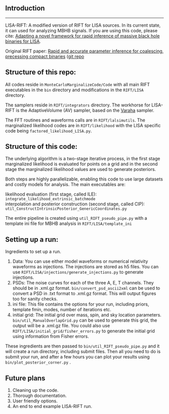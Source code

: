 ## Introduction
***
LISA-RIFT: A modified version of RIFT for LISA sources. In its current state, it can used for analyzing MBHB signals. If you are using this code, please cite: [Adapting a novel framework for rapid inference of massive black hole binaries for LISA](http://arxiv.org/abs/2410.15542). 

Original RIFT paper: [Rapid and accurate parameter inference for coalescing, precessing compact binaries](http://arxiv.org/abs/1805.10457) ([git repo](https://github.com/oshaughn/research-projects-RIT/ )

## Structure of this repo:
All codes reside in `MonteCarloMarginalizeCode/Code` with all main RIFT executables in the `bin` directory and modifications in the `RIFT/LISA` directory. 

The samplers reside in `RIFT/integrators` directory. The workhorse for LISA-RIFT is the AdaptiveVolume (AV) sampler, based on the [Varaha]((10.1103/PhysRevD.108.023001)) sampler. 

The FFT routines and waveforms calls are in `RIFT/lalsimutils`. The marginalized likelihood codes are in `RIFT/likelihood` with the LISA specific code being `factored_likelihood_LISA.py`.

## Structure of this code:
The underlying algorithm is a two-stage iterative process, in the first stage marginalized likelihood is evaluated for points on a grid and in the second stage the marginalized likelihood values are used to generate posteriors. 

Both steps are highly parallelizable, enabling this code to use large datasets and costly models for analysis. The main executables are:

likelihood evaluation (first stage, called ILE): `integrate_likelihood_extrinsic_batchmode`<br>
interpolation and posterior construction (second stage, called CIP): `util_ConstructIntrinsicPosterior_GenericCoordinates.py`

The entire pipeline is created using `util_RIFT_pseudo_pipe.py` with a template ini file for MBHB analysis in `RIFT/LISA/template_ini`

## Setting up a run:
Ingredients to set up a run. 
1) Data: You can use either model waveforms or numerical relativity waveforms as injections. The injections are stored as h5 files. You can use `RIFT/LISA/injections/generate_injections.py` to generate injections.
2) PSDs: The noise curves for each of the three A, E, T channels. They should be in .xml.gz format. `bin/convert_psd_ascii2xml` can be used to convert a PSD in .txt format to .xml.gz format. This will output figures too for sanity checks.
3) ini file: This file contains the options for your run, including priors, template fmin, modes, number of iterations etc.
4) initial grid: The initial grid over mass, spin, and sky location parameters. `bin/util_ManualOverlapGrid.py` can be used to generate this grid, the output will be a .xml.gz file.  You could also use `RIFT/LISA/initial_grid/fisher_errors.py` to generate the initial grid using information from Fisher errors.

These ingredients are then passed to `bin/util_RIFT_pseudo_pipe.py` and it will create a run directory, including submit files. Then all you need to do is submit your run, and after a few hours you can plot your results using `bin/plot_posterior_corner.py` . 

## Future plans
1) Cleaning up the code.
2) Thorough documentation.
3) User friendly options.
4) An end to end example LISA-RIFT run.




